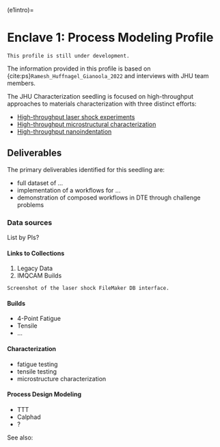 (e1intro)=

# Enclave 1: Process Modeling Profile

```{note}
This profile is still under development.
```

The information provided in this profile is based on
{cite:ps}`Ramesh_Huffnagel_Gianoola_2022` and interviews with JHU team members.

The JHU Characterization seedling is focused on high-throughput approaches to
materials characterization with three distinct efforts:
* [High-throughput laser shock experiments](jhu-laser-shock)
* [High-throughput microstructural characterization](jhu-microstructure)
* [High-throughput nanoindentation](jhu-nanoindentation)

## Deliverables
The primary deliverables identified for this seedling are:
* full dataset of ...
* implementation of a workflows for ... 
* demonstration of composed workflows in DTE through challenge problems

### Data sources

List by PIs?

#### Links to Collections

1. Legacy Data
2. IMQCAM Builds

```{figure} images/filemaker-db.png
Screenshot of the laser shock FileMaker DB interface.
```

#### Builds 

- 4-Point Fatigue
- Tensile
- ...



#### Characterization

- fatigue testing
- tensile testing
- microstructure characterization

#### Process Design Modeling

- TTT
- Calphad
- ?

See also:

